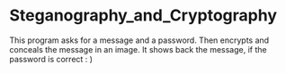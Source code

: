 # Steganography_and_Cryptography
This program asks for a message and a password. Then encrypts and conceals the message in an image.  It shows back the message, if the password is correct : )
